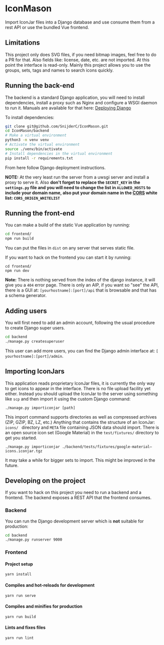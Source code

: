# IconMason

Import IconJar files into a Django database and use consume them from a rest
API or use the bundled Vue frontend.

## Limitations

This project only does SVG files, if you need bitmap images, feel free to do a
PR for that. Also fields like: license, date, etc. are not imported. At this
point the interface is read-only. Mainly this project allows you to use the
groups, sets, tags and names to search icons quickly.

## Running the back-end

The backend is a standard Django application, you will need to install
dependencies, install a proxy such as Nginx and configure a WSGI daemon to run
it. Manuals are available for that here:
[Deploying Django](https://docs.djangoproject.com/en/2.1/howto/deployment/)

To install dependencies:

``` bash
git clone git@github.com/SnijderC/IconMason.git
cd IconMason/backend
# Make a virtual environment
python3 -m venv venv
# Activate the virtual environment
source ./venv/bin/activate
# Install dependencies in the virtual environment
pip install -r requirements.txt
```

From here follow Django deployment instructions.

__NOTE:__ At the very least run the server from a uwsgi server and install a
proxy to serve it. Also __don't forget to replace the `SECRET_KEY` in the
`settings.py` file and you will need to change the list in `ALLOWED_HOSTS` to
include your domain name, also put your domain name in the
[CORS](https://developer.mozilla.org/en-US/docs/Web/HTTP/CORS) white list:
`CORS_ORIGIN_WHITELIST`__

## Running the front-end

You can make a build of the static Vue application by running:

``` bash
cd frontend/
npm run build
```

You can put the files in `dist` on any server that serves static file.

If you want to hack on the frontend you can start it by running:

```
cd frontend/
npm run dev
```

__Note:__ There is nothing served from the index of the django instance, it
will give you a `404` error page. There is only an AIP, if you want so "see"
the API, there is a GUI at: `[yourhostname]:[port]/api` that is browsable and
that has a schema generator.

## Adding users

You will first need to add an admin account, following the usual procedure to
create Django super users.

```bash
cd backend
./manage.py createsuperuser
```

This user can add more users, you can find the Django admin interface at: `[
yourhostname]:[port]/admin`.

## Importing IconJars

This application reads proprietary IconJar files, it is currently the only way
to get icons to appear in the interface. There is no file upload facility yet
either. Instead you should upload the IconJar to the server using something
like `scp` and then import it using the custom Django command:

```
./manage.py importiconjar [path]
```

This import command supports directories as well as compressed archives (ZIP,
GZIP, BZ, LZ, etc.) Anything that contains the structure of an IconJar: `icons/
` directory and `META` file containing JSON data should import. There is an
open source icon set (Google Material) in the `test/fixtures/` directory to
get you started.

```
./manage.py importiconjar ./backend/tests/fixtures/google-material–icons.iconjar.tgz
```

It may take a while for bigger sets to import. This might be improved in the
future.

## Developing on the project

If you want to hack on this project you need to run a backend and a frontend.
The backend exposes a REST API that the frontend consumes.

### Backend

You can run the Django development server which is __not__ suitable for production:

``` bash
cd backend
./manage.py runserver 9000
```

### Frontend

#### Project setup
```
yarn install
```

#### Compiles and hot-reloads for development
```
yarn run serve
```

#### Compiles and minifies for production
```
yarn run build
```

#### Lints and fixes files
```
yarn run lint
```
